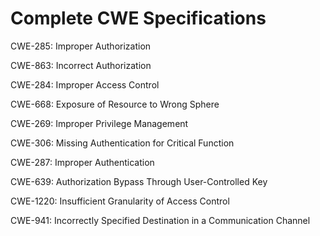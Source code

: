 

# Complete CWE Specifications

CWE-285: Improper Authorization

CWE-863: Incorrect Authorization

CWE-284: Improper Access Control

CWE-668: Exposure of Resource to Wrong Sphere

CWE-269: Improper Privilege Management

CWE-306: Missing Authentication for Critical Function

CWE-287: Improper Authentication

CWE-639: Authorization Bypass Through User-Controlled Key

CWE-1220: Insufficient Granularity of Access Control

CWE-941: Incorrectly Specified Destination in a Communication Channel